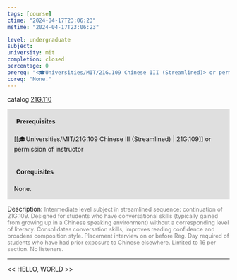 ```yaml
---
tags: [course]
ctime: "2024-04-17T23:06:23"
mstime: "2024-04-17T23:06:23"

level: undergraduate
subject: 
university: mit
completion: closed
percentage: 0
prereq: "<🎓Universities/MIT/21G.109 Chinese III (Streamlined)> or permission of instructor"
coreq: "None."
---
```


catalog [21G.110](http://student.mit.edu/catalog/m21Gb.html#21G.110)

<span style="display: block; padding: 15px; background-color: rgb(100, 100, 100, 0.2);"><font id="m_prereq2155_0" style="display: block; font-family: Arial, sans-serif; font-weight: bold; padding: 5px">Prerequisites</font><br><span id="prereq2155_0">[[🎓Universities/MIT/21G.109 Chinese III (Streamlined) | 21G.109]] or permission of instructor</span></span>
<span style="display: block; padding: 15px; background-color: rgb(100, 100, 100, 0.2);"><font id="m_coreq2155_0" style="display: block; font-family: Arial, sans-serif; font-weight: bold; padding: 5px">Corequisites</font><br><span id="coreq2155_0">None.</span></span>

<font style="">Description:</font>
<font style="color: grey; font-size: 0.8rem;">Intermediate level subject in streamlined sequence; continuation of 21G.109. Designed for students who have conversational skills (typically gained from growing up in a Chinese speaking environment) without a corresponding level of literacy. Consolidates conversation skills, improves reading confidence and broadens composition style. Placement interview on or before Reg. Day required of students who have had prior exposure to Chinese elsewhere. Limited to 16 per section. No listeners.</font>



---

<< HELLO, WORLD >>
